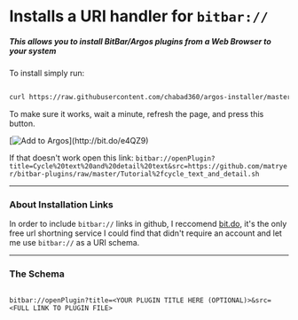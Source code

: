 
# Installs a URI handler for `bitbar://`

##### This allows you to install BitBar/Argos plugins from a Web Browser to your system

To install simply run:

```bash

curl https://raw.githubusercontent.com/chabad360/argos-installer/master/install.sh | sudo sh

```

To make sure it works, wait a minute, refresh the page, and press this button.

[![Add to Argos](https://img.shields.io/static/v1?style=for-the-badge&logo=addthis&message=Add%20%20to%20Argos&color=green&logoColor=white&label=&link="bitbar://openPlugin?title=Cycle%20text%20and%20detail%20text&src=https://github.com/matryer/bitbar-plugins/raw/master/Tutorial%2fcycle_text_and_detail.sh")](http://bit.do/e4QZ9)

If that doesn't work open this link: `bitbar://openPlugin?title=Cycle%20text%20and%20detail%20text&src=https://github.com/matryer/bitbar-plugins/raw/master/Tutorial%2fcycle_text_and_detail.sh`

___

### About Installation Links

In order to include `bitbar://` links in github, I reccomend [bit.do](bit.do), it's the only free url shortning service I could find that didn't require an account and let me use `bitbar://` as a URI schema.

___

### The Schema

```uri

bitbar://openPlugin?title=<YOUR PLUGIN TITLE HERE (OPTIONAL)>&src=<FULL LINK TO PLUGIN FILE>

```
